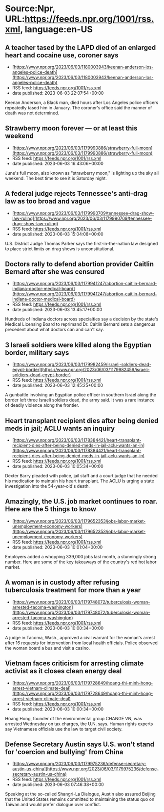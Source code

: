 # Source:Npr, URL:https://feeds.npr.org/1001/rss.xml, language:en-US

## A teacher tased by the LAPD died of an enlarged heart and cocaine use, coroner says
 - [https://www.npr.org/2023/06/03/1180003943/keenan-anderson-los-angeles-police-death](https://www.npr.org/2023/06/03/1180003943/keenan-anderson-los-angeles-police-death)
 - RSS feed: https://feeds.npr.org/1001/rss.xml
 - date published: 2023-06-03 22:07:54+00:00

Keenan Anderson, a Black man, died hours after Los Angeles police officers repeatedly tased him in January. The coroner's office said the manner of death was not determined.

## Strawberry moon forever — or at least this weekend
 - [https://www.npr.org/2023/06/03/1179990886/strawberry-full-moon](https://www.npr.org/2023/06/03/1179990886/strawberry-full-moon)
 - RSS feed: https://feeds.npr.org/1001/rss.xml
 - date published: 2023-06-03 16:43:06+00:00

June's full moon, also known as "strawberry moon," is lighting up the sky all weekend. The best time to see it is Saturday night.

## A federal judge rejects Tennessee's anti-drag law as too broad and vague
 - [https://www.npr.org/2023/06/03/1179990709/tennessee-drag-show-law-ruling](https://www.npr.org/2023/06/03/1179990709/tennessee-drag-show-law-ruling)
 - RSS feed: https://feeds.npr.org/1001/rss.xml
 - date published: 2023-06-03 15:04:08+00:00

U.S. District Judge Thomas Parker says the first-in-the-nation law designed to place strict limits on drag shows is unconstitutional.

## Doctors rally to defend abortion provider Caitlin Bernard after she was censured
 - [https://www.npr.org/2023/06/03/1179941247/abortion-caitlin-bernard-indiana-doctor-medical-board](https://www.npr.org/2023/06/03/1179941247/abortion-caitlin-bernard-indiana-doctor-medical-board)
 - RSS feed: https://feeds.npr.org/1001/rss.xml
 - date published: 2023-06-03 13:45:17+00:00

Hundreds of Indiana doctors across specialties say a decision by the state's Medical Licensing Board to reprimand Dr. Caitlin Bernard sets a dangerous precedent about what doctors can and can't say.

## 3 Israeli soldiers were killed along the Egyptian border, military says
 - [https://www.npr.org/2023/06/03/1179982459/israeli-soldiers-dead-egypt-border](https://www.npr.org/2023/06/03/1179982459/israeli-soldiers-dead-egypt-border)
 - RSS feed: https://feeds.npr.org/1001/rss.xml
 - date published: 2023-06-03 12:45:25+00:00

A gunbattle involving an Egyptian police officer in southern Israel along the border left three Israeli soldiers dead, the army said. It was a rare instance of deadly violence along the frontier.

## Heart transplant recipient dies after being denied meds in jail; ACLU wants an inquiry
 - [https://www.npr.org/2023/06/03/1178384421/heart-transplant-recipient-dies-after-being-denied-meds-in-jail-aclu-wants-an-in](https://www.npr.org/2023/06/03/1178384421/heart-transplant-recipient-dies-after-being-denied-meds-in-jail-aclu-wants-an-in)
 - RSS feed: https://feeds.npr.org/1001/rss.xml
 - date published: 2023-06-03 10:05:34+00:00

Dexter Barry pleaded with police, jail staff and a court judge that he needed his medication to maintain his heart transplant. The ACLU is urging a state investigation into the 54-year-old's death.

## Amazingly, the U.S. job market continues to roar. Here are the 5 things to know
 - [https://www.npr.org/2023/06/03/1179652353/jobs-labor-market-unemployment-economy-workers](https://www.npr.org/2023/06/03/1179652353/jobs-labor-market-unemployment-economy-workers)
 - RSS feed: https://feeds.npr.org/1001/rss.xml
 - date published: 2023-06-03 10:01:04+00:00

Employers added a whopping 339,000 jobs last month, a stunningly strong number. Here are some of the key takeaways of the country's red hot labor market.

## A woman is in custody after refusing tuberculosis treatment for more than a year
 - [https://www.npr.org/2023/06/03/1179748072/tuberculosis-woman-arrested-tacoma-washington](https://www.npr.org/2023/06/03/1179748072/tuberculosis-woman-arrested-tacoma-washington)
 - RSS feed: https://feeds.npr.org/1001/rss.xml
 - date published: 2023-06-03 10:00:34+00:00

A judge in Tacoma, Wash., approved a civil warrant for the woman's arrest after 16 requests for intervention from local health officials. Police observed the woman board a bus and visit a casino.

## Vietnam faces criticism for arresting climate activist as it closes clean energy deal
 - [https://www.npr.org/2023/06/03/1179728649/hoang-thi-minh-hong-arrest-vietnam-climate-deal](https://www.npr.org/2023/06/03/1179728649/hoang-thi-minh-hong-arrest-vietnam-climate-deal)
 - RSS feed: https://feeds.npr.org/1001/rss.xml
 - date published: 2023-06-03 10:00:34+00:00

Hoang Hong, founder of the environmental group CHANGE VN, was arrested Wednesday on tax charges, the U.N. says. Human rights experts say Vietnamese officials use the law to target civil society.

## Defense Secretary Austin says U.S. won't stand for 'coercion and bullying' from China
 - [https://www.npr.org/2023/06/03/1179975236/defense-secretary-austin-us-china](https://www.npr.org/2023/06/03/1179975236/defense-secretary-austin-us-china)
 - RSS feed: https://feeds.npr.org/1001/rss.xml
 - date published: 2023-06-03 07:46:38+00:00

Speaking at the so-called Shangri-La Dialogue, Austin also assured Beijing that the United States remains committed to maintaining the status quo on Taiwan and would prefer dialogue over conflict.

